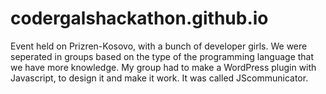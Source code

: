 # codergalshackathon.github.io
Event held on Prizren-Kosovo, with a bunch of developer girls.
We were seperated in groups based on the type of the programming language that we have more knowledge.
My group had to make a WordPress plugin with Javascript, to design it and make it work. It was called JScommunicator.
